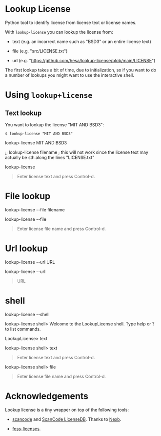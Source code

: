 <!--
SPDX-FileCopyrightText: 2024 Henrik Sandklef <hesa@sandklef.com>

SPDX-License-Identifier: GPL-3.0-or-later
-->

# Lookup License

Python tool to identify license from license text or license names.

With `lookup-license` you can lookup the license from:

* text (e.g. an incorrect name such as "BSD3" or an entire license text)

* file (e.g. "src/LICENSE.txt")

* url (e.g. "https://github.com/hesa/lookup-license/blob/main/LICENSE")

The first lookup takes a bit of time, due to initialization, so if you
want to do a number of lookups you might want to use the interactive
shell.

# Using `lookup+license`

##  Text lookup

You want to lookup the license "MIT AND BSD3":
```
$ lookup-license "MIT AND BSD3"
```


lookup-license MIT AND BSD3

;; lookup-license filename ; this will not work since the license text
  may actually be sth along the lines "LICENSE.txt"

lookup-license 
> Enter license text and press Control-d.

# File lookup
lookup-license --file filename

lookup-license --file 
> Enter license file name and press Control-d.

# Url lookup
lookup-license --url URL

lookup-license --url 
> URL

# shell
lookup-license --shell

lookup-license shell>
Welcome to the LookupLicense shell. Type help or ? to list commands.

LookupLicense> text


lookup-license shell> text
> Enter license text and press Control-d.

lookup-license shell> file
> Enter license file name and press Control-d.

# Acknowledgements

Lookup license is a tiny wrapper on top of the following tools:

* [scancode](https://github.com/nexB/scancode-toolkit) and [ScanCode LicenseDB](https://scancode-licensedb.aboutcode.org/). Thanks to [Nexb](https://www.nexb.com/).

* [foss-licenses](https://github.com/hesa/foss-licenses).
